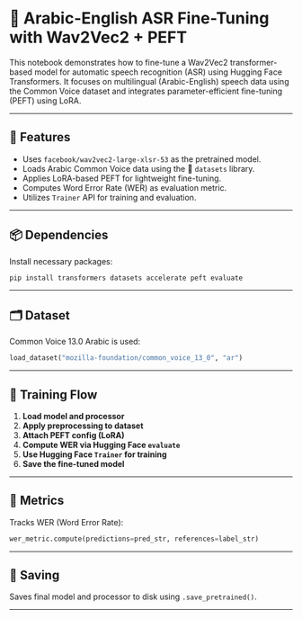 # 🧠 Arabic-English ASR Fine-Tuning with Wav2Vec2 + PEFT

This notebook demonstrates how to fine-tune a Wav2Vec2 transformer-based model for automatic speech recognition (ASR) using Hugging Face Transformers. It focuses on multilingual (Arabic-English) speech data using the Common Voice dataset and integrates parameter-efficient fine-tuning (PEFT) using LoRA.

---

## 🔧 Features

- Uses `facebook/wav2vec2-large-xlsr-53` as the pretrained model.
- Loads Arabic Common Voice data using the 🤗 `datasets` library.
- Applies LoRA-based PEFT for lightweight fine-tuning.
- Computes Word Error Rate (WER) as evaluation metric.
- Utilizes `Trainer` API for training and evaluation.

---

## 📦 Dependencies

Install necessary packages:

```bash
pip install transformers datasets accelerate peft evaluate
```

---

## 🗂️ Dataset

Common Voice 13.0 Arabic is used:

```python
load_dataset("mozilla-foundation/common_voice_13_0", "ar")
```

---

## 🚀 Training Flow

1. **Load model and processor**
2. **Apply preprocessing to dataset**
3. **Attach PEFT config (LoRA)**
4. **Compute WER via Hugging Face `evaluate`**
5. **Use Hugging Face `Trainer` for training**
6. **Save the fine-tuned model**

---

## 🧪 Metrics

Tracks WER (Word Error Rate):

```python
wer_metric.compute(predictions=pred_str, references=label_str)
```

---

## 💾 Saving

Saves final model and processor to disk using `.save_pretrained()`.

---
